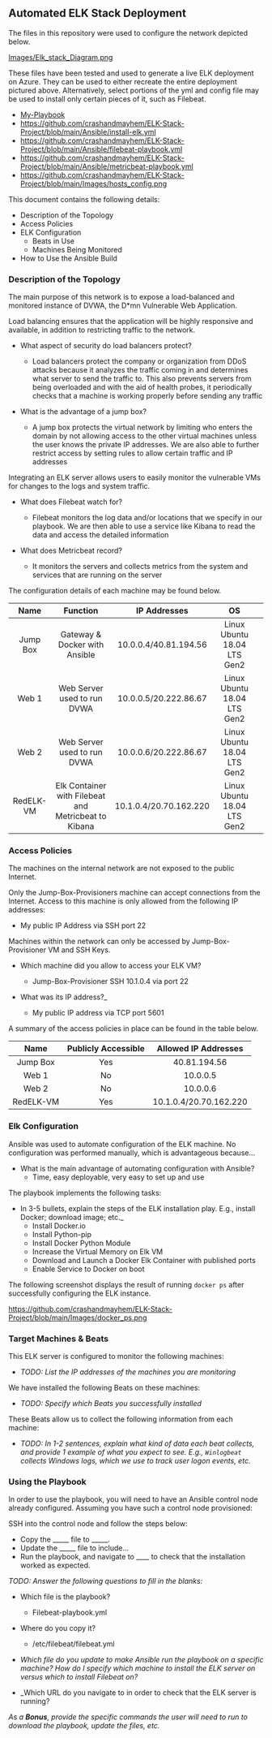 ## Automated ELK Stack Deployment

The files in this repository were used to configure the network depicted below.

[Images/Elk_stack_Diagram.png](https://github.com/crashandmayhem/ELK-Stack-Project/blob/main/Diagrams/Elk_Stack_Diagram.png)

These files have been tested and used to generate a live ELK deployment on Azure. They can be used to either recreate the entire deployment pictured above. Alternatively, select portions of the yml and config file may be used to install only certain pieces of it, such as Filebeat.

  - [My-Playbook](https://github.com/crashandmayhem/ELK-Stack-Project/blob/main/Ansible/my-playbook.yml)
  - https://github.com/crashandmayhem/ELK-Stack-Project/blob/main/Ansible/install-elk.yml
  - https://github.com/crashandmayhem/ELK-Stack-Project/blob/main/Ansible/filebeat-playbook.yml
  -  https://github.com/crashandmayhem/ELK-Stack-Project/blob/main/Ansible/metricbeat-playbook.yml
  -  https://github.com/crashandmayhem/ELK-Stack-Project/blob/main/Images/hosts_config.png

This document contains the following details:
- Description of the Topology
- Access Policies
- ELK Configuration
  - Beats in Use
  - Machines Being Monitored
- How to Use the Ansible Build


### Description of the Topology

The main purpose of this network is to expose a load-balanced and monitored instance of DVWA, the D*mn Vulnerable Web Application.

Load balancing ensures that the application will be highly responsive and available, in addition to restricting traffic to the network.

- What aspect of security do load balancers protect? 
  - Load balancers protect the company or organization from DDoS attacks because it analyzes the traffic coming in and determines what server to send the traffic to. This also prevents servers from being overloaded and with the aid of health probes, it periodically checks that a machine is working properly before sending any traffic
 
- What is the advantage of a jump box?
  - A jump box protects the virtual network by limiting who enters the domain by not allowing access to the other virtual machines unless the user knows the private IP addresses. We are also able to further restrict access by setting rules to allow certain traffic and IP addresses

Integrating an ELK server allows users to easily monitor the vulnerable VMs for changes to the logs and system traffic.

- What does Filebeat watch for?
  - Filebeat monitors the log data and/or locations that we specify in our playbook. We are then able to use a service like Kibana to read the data and access the detailed information

- What does Metricbeat record?
  - It monitors the servers and collects metrics from the system and services that are running on the server

The configuration details of each machine may be found below.


|    Name   |                       Function                       |      IP Addresses      |              OS             |   |
|:---------:|:----------------------------------------------------:|:----------------------:|:---------------------------:|---|
| Jump Box  | Gateway & Docker with Ansible                        | 10.0.0.4/40.81.194.56  | Linux Ubuntu 18.04 LTS Gen2 |   |
| Web 1     | Web Server used to run DVWA                          | 10.0.0.5/20.222.86.67  | Linux Ubuntu 18.04 LTS Gen2 |   |
| Web 2     | Web Server used to run DVWA                          | 10.0.0.6/20.222.86.67  | Linux Ubuntu 18.04 LTS Gen2 |   |
| RedELK-VM | Elk Container with Filebeat and Metricbeat to Kibana | 10.1.0.4/20.70.162.220 | Linux Ubuntu 18.04 LTS Gen2 |   |
### Access Policies

The machines on the internal network are not exposed to the public Internet. 

Only the Jump-Box-Provisioners machine can accept connections from the Internet. Access to this machine is only allowed from the following IP addresses:
- My public IP Address via SSH port 22

Machines within the network can only be accessed by Jump-Box-Provisioner VM and SSH Keys.

- Which machine did you allow to access your ELK VM?
  - Jump-Box-Provisioner SSH 10.1.0.4 via port 22

- What was its IP address?_
  - My public IP address via TCP port 5601


A summary of the access policies in place can be found in the table below.

|    Name   | Publicly Accessible |  Allowed IP Addresses  |
|:---------:|:-------------------:|:----------------------:|
| Jump Box  |         Yes         |      40.81.194.56      |
| Web 1     |          No         |        10.0.0.5        |
| Web 2     |          No         |        10.0.0.6        |
| RedELK-VM |         Yes         | 10.1.0.4/20.70.162.220 |

### Elk Configuration

Ansible was used to automate configuration of the ELK machine. No configuration was performed manually, which is advantageous because...
- What is the main advantage of automating configuration with Ansible?
  - Time, easy deployable, very easy to set up and use

The playbook implements the following tasks:
- In 3-5 bullets, explain the steps of the ELK installation play. E.g., install Docker; download image; etc._
  - Install Docker.io
  - Install Python-pip
  - Install Docker Python Module
  - Increase the Virtual Memory on Elk VM
  - Download and Launch a Docker Elk Container with published ports
  - Enable Service to Docker on boot

The following screenshot displays the result of running `docker ps` after successfully configuring the ELK instance.

https://github.com/crashandmayhem/ELK-Stack-Project/blob/main/Images/docker_ps.png

### Target Machines & Beats
This ELK server is configured to monitor the following machines:
- _TODO: List the IP addresses of the machines you are monitoring_

We have installed the following Beats on these machines:
- _TODO: Specify which Beats you successfully installed_

These Beats allow us to collect the following information from each machine:
- _TODO: In 1-2 sentences, explain what kind of data each beat collects, and provide 1 example of what you expect to see. E.g., `Winlogbeat` collects Windows logs, which we use to track user logon events, etc._

### Using the Playbook
In order to use the playbook, you will need to have an Ansible control node already configured. Assuming you have such a control node provisioned: 

SSH into the control node and follow the steps below:
- Copy the _____ file to _____.
- Update the _____ file to include...
- Run the playbook, and navigate to ____ to check that the installation worked as expected.

_TODO: Answer the following questions to fill in the blanks:_
- Which file is the playbook?
  - Filebeat-playbook.yml

- Where do you copy it?
  - /etc/filebeat/filebeat.yml

- _Which file do you update to make Ansible run the playbook on a specific machine? How do I specify which machine to install the ELK server on versus which to install Filebeat on?_
- _Which URL do you navigate to in order to check that the ELK server is running?

_As a **Bonus**, provide the specific commands the user will need to run to download the playbook, update the files, etc._
